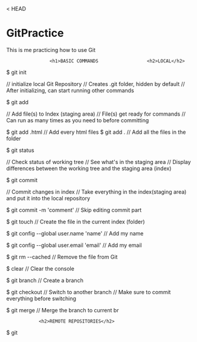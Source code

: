 < HEAD
# GitPractice
This is me practicing how to use Git


					<h1>BASIC COMMANDS					<h2>LOCAL</h2>


$ git init 

// initialize local Git Repository
// Creates .git folder, hidden by default
// After initializing, can start running other commands



$ git add <file>

// Add file(s) to Index (staging area)
// File(s) get ready for commands
// Can run as many times as you need to before committing

$ git add .html   // Add every html files
$ git add .       // Add all the files in the folder



$ git status 

// Check status of working tree
// See what's in the staging area
// Display differences between the working tree and the staging area (index)



$ git commit

// Commit changes in index
// Take everything in the index(staging area) and put it into the local repository

$ git commit -m 'comment'   // Skip editing commit part



$ git touch <file> 
// Create the file in the current index (folder)



$ git config --global user.name 'name'
// Add my name

$ git config --global user.email 'email'
// Add my email

$ git rm --cached <file> 
// Remove the file from Git

$ clear 
// Clear the console



$ git branch <branchName> 
// Create a branch

$ git checkout <branchName>
// Switch to another branch
// Make sure to commit everything before switching

$ git merge <branch>
// Merge the branch to current br

 				<h2>REMOTE REPOSITORIES</h2>


$ git
